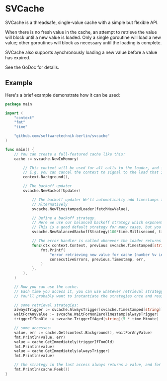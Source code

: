 SVCache
=======

SVCache is a threadsafe, single-value cache with a simple but flexible API.

When there is no fresh value in the cache, an attempt to retrieve the value will block until a new value is loaded.
Only a single goroutine will load a new value; other goroutines will block as necessary until the loading is complete.

SVCache also supports aynchronously loading a new value before a value has expired.

See the GoDoc for details.


Example
-------

Here's a brief example demonstrate how it can be used:

```go
package main

import (
	"context"
	"fmt"
	"time"

	"github.com/softwaretechnik-berlin/svcache"
)

func main() {
	// You can create a full-featured cache like this:
	cache := svcache.NewInMemory(

		// This context will be used for all calls to the loader, and is respected when a caller waits for a fresh cache value.
		// E.g. you can cancel the context to signal to the load that it should stop and to prevent readers from blocking on updates that aren't coming.
		context.Background(),

		// The backoff updater
		svcache.NewBackoffUpdater(

			// The backoff updater We'll automatically add timestamps to the values returned by the loader.
			// Alternatively
			svcache.NewTimestampedLoader(fetchNewValue),

			// Define a backoff strategy.
			// Here we use our balanced backoff strategy which exponentially scales between two values at the rate of the Fibonacci sequence with some jitter.
			// This is a good default strategy for many cases, but you might choose to use a strategy tailored to your use case.
			svcache.NewBalancedBackoffStrategy(100*time.Millisecond, time.Minute),

			// The error handler is called whenever the loader returns an error, allowing you to log or otherwise handle the error.
			func(ctx context.Context, previous svcache.Timestamped[string], consecutiveErrors uint, err error) {
				fmt.Printf(
					"error retrieving new value for cache (number %v in a row, current value has timestamp %v): %v",
					consecutiveErrors, previous.Timestamp, err,
				)
			},
		),
	)

	// Now you can use the cache.
	// Each time you access it, you can use whatever retrieval strategy is appropriate for that call.
	// You'll probably want to instantiate the strategies once and reuse them, but you can also create them on the fly.

	// some retrieval strategies:
	alwaysTrigger := svcache.AlwaysTrigger[svcache.Timestamped[string]]
	waitForAnyValue := svcache.WaitForNonZeroTimestamp(alwaysTrigger)
	triggerIfTooOld := svcache.TriggerIfAged[string](5 * time.Minute)

	// some accesses:
	value, err := cache.Get(context.Background(), waitForAnyValue)
	fmt.Println(value, err)
	value = cache.GetImmediately(triggerIfTooOld)
	fmt.Println(value)
	value = cache.GetImmediately(alwaysTrigger)
	fmt.Println(value)

	// the strategy in the last access always returns a value, and for that we can use the simpler Peek method:
	fmt.Println(cache.Peek())
}
```
